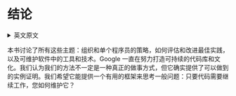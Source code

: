 # 结论

<details> <summary>英文原文</summary><div style="border:1px solid #eee;padding:5px;background-color:#F2F2F2">
This book discusses all of these topics: policies for an organization and for a single programmer, how to evaluate and refine your best practices, and the tools and technologies that go into maintainable software. Google has worked hard to have a sustainable codebase and culture. We don’t necessarily think that our approach is the one true way to do things, but it does provide proof by example that it can be done. We hope it will provide a useful framework for thinking about the general problem: how do you maintain your code for as long as it needs to keep working?
</div></details>

本书讨论了所有这些主题：组织和单个程序员的策略，如何评估和改进最佳实践，以及可维护软件中的工具和技术。Google 一直在努力打造可持续的代码库和文化。我们认为我们的方法不一定是一种真正的做事方式，但它确实提供了可以做到的实例证明。我们希望它能提供一个有用的框架来思考一般问题：只要代码需要继续工作，您如何维护它？
